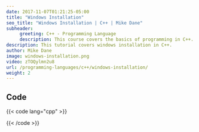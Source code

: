 ```yaml
---
date: 2017-11-07T01:21:25-05:00
title: "Windows Installation"
seo_title: "Windows Installation | C++ | Mike Dane"
subheader:
     greeting: C++ - Programming Language
     description: This course covers the basics of programming in C++. Work your way through the videos/articles and I'll teach you everything you need to know to start your programming journey!
description: This tutorial covers windows installation in C++.
author: Mike Dane
image: windows-installation.png
video: zTOQylmn2u8
url: /programming-languages/c++/windows-installation/
weight: 2
---
```


## Code

{{< code lang="cpp" >}}

{{< /code >}}